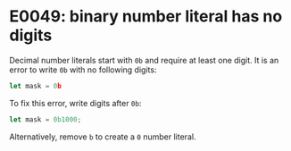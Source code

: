 # E0049: binary number literal has no digits

Decimal number literals start with `0b` and require at least one digit. It is an
error to write `0b` with no following digits:

```javascript
let mask = 0b
```

To fix this error, write digits after `0b`:

```javascript
let mask = 0b1000;
```

Alternatively, remove `b` to create a `0` number literal.
